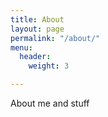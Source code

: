 ```yaml
---
title: About
layout: page
permalink: "/about/"
menu:
  header:
    weight: 3

---
```

About me and stuff